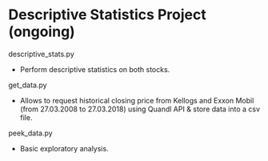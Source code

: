 # Descriptive Statistics Project (ongoing)

descriptive_stats.py 

- Perform descriptive statistics on both stocks.

get_data.py 

- Allows to request historical closing price from Kellogs and Exxon Mobil (from 27.03.2008 to 27.03.2018) using Quandl API & store data into a csv file.

peek_data.py 

- Basic exploratory analysis.
